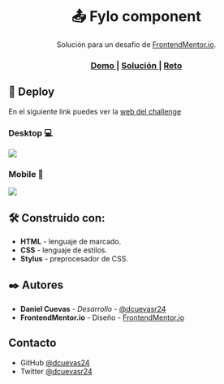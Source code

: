 <h1 align="center">📤 Fylo component </h1>

<div align="center">
    Solución para un desafío de  <a href="https://www.frontendmentor.io/" target="_blank">FrontendMentor.io</a>.
</div>

<div align="center">
  <h3>
    <a href="https://dcuevas24.github.io/fylo-component-master/">
      Demo
    </a>
    <span> | </span>
    <a href="https://github.com/dcuevas24/fylo-component-master">
      Solución
    </a>
    <span> | </span>
    <a href="https://www.frontendmentor.io/challenges/fylo-data-storage-component-1dZPRbV5n">
      Reto
    </a>
  </h3>
</div>

## 🚀 Deploy

En el siguiente link puedes ver la [web del challenge](https://dcuevas24.github.io/fylo-component-master/ "web del challenge")

### Desktop 💻

![](https://i.imgur.com/XiBVhfm.png)

### Mobile 📱

![](https://i.imgur.com/4On4oUT.png)

## 🛠️ Construido con:

- **HTML** - lenguaje de marcado.
- **CSS** - lenguaje de estilos.
- **Stylus** - preprocesador de CSS.

## ✒️ Autores

- **Daniel Cuevas** - _Desarrollo_ - [@dcuevasr24](https://twitter.com/dcuevasr24 "@dcuevasr24")
- **FrontendMentor.io** - Diseño - [FrontendMentor.io](https://www.frontendmentor.io/ "FrontendMentor.io")

## Contacto

- GitHub [@dcuevas24](https://github.com/dcuevas24)
- Twitter [@dcuevasr24](https://twitter.com/dcuevasr24)
